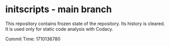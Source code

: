 # initscripts - main branch

This repository contains frozen state of the repository.
Its history is cleared. It is used only for static code
analysis with Codacy.

Commit Time: 1710136780